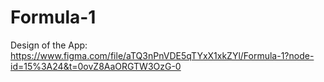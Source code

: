 # Formula-1

Design of the App: https://www.figma.com/file/aTQ3nPnVDE5qTYxX1xkZYl/Formula-1?node-id=15%3A24&t=0ovZ8AaORGTW3OzG-0
